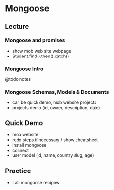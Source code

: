 # Mongoose

## Lecture

### Mongoose and promises

- show mob web site webpage
- Student.find().then().catch()

### Mongoose Intro

@todo notes

### Mongoose Schemas, Models & Documents

- can be quick demo, mob website projects
- projects demo (id, owner, description, date)

## Quick Demo

- mob website
- redo steps if necessary / show cheatsheet
- install mongoose
- connect
- user model (id, name, country slug, age)

## Practice

- Lab mongoose recipies